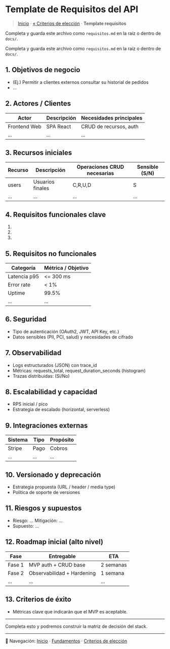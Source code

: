 # Template de Requisitos del API

> [Inicio](../README.md) · [« Criterios de elección](02_eleccion_stack.md) · **Template requisitos**

Completa y guarda este archivo como `requisitos.md` en la raíz o dentro de `docs/`.

Completa y guarda este archivo como `requisitos.md` en la raíz o dentro de `docs/`.

## 1. Objetivos de negocio

- (Ej.) Permitir a clientes externos consultar su historial de pedidos
- ...

## 2. Actores / Clientes

| Actor | Descripción | Necesidades principales |
|-------|-------------|-------------------------|
| Frontend Web | SPA React | CRUD de recursos, auth |
| ... | ... | ... |

## 3. Recursos iniciales

| Recurso | Descripción | Operaciones CRUD necesarias | Sensible (S/N) |
|---------|-------------|------------------------------|----------------|
| users | Usuarios finales | C,R,U,D | S |
| ... | ... | ... | ... |

## 4. Requisitos funcionales clave

1.
2.
3.

## 5. Requisitos no funcionales

| Categoría | Métrica / Objetivo |
|-----------|--------------------|
| Latencia p95 | <= 300 ms |
| Error rate | < 1% |
| Uptime | 99.5% |
| ... | ... |

## 6. Seguridad

- Tipo de autenticación (OAuth2, JWT, API Key, etc.)
- Datos sensibles (PII, PCI, salud) y necesidades de cifrado

## 7. Observabilidad

- Logs estructurados (JSON) con trace_id
- Métricas: requests_total, request_duration_seconds (histogram)
- Trazas distribuidas: (Sí/No)

## 8. Escalabilidad y capacidad

- RPS inicial / pico
- Estrategia de escalado (horizontal, serverless)

## 9. Integraciones externas

| Sistema | Tipo | Propósito |
|---------|------|-----------|
| Stripe | Pago | Cobros |
| ... | ... | ... |

## 10. Versionado y deprecación

- Estrategia propuesta (URL / header / media type)
- Política de soporte de versiones

## 11. Riesgos y supuestos

- Riesgo: ... Mitigación: ...
- Supuesto: ...

## 12. Roadmap inicial (alto nivel)

| Fase | Entregable | ETA |
|------|------------|-----|
| Fase 1 | MVP auth + CRUD base | 2 semanas |
| Fase 2 | Observabilidad + Hardening | 1 semana |
| ... | ... | ... |

## 13. Criterios de éxito

- Métricas clave que indicarán que el MVP es aceptable.

---

Completa esto y podremos construir la matriz de decisión del stack.

---
🔗 Navegación: [Inicio](../README.md) · [Fundamentos](01_fundamentos_apis.md) · [Criterios de elección](02_eleccion_stack.md)
